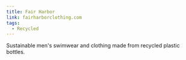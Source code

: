 ```yaml
---
title: Fair Harbor
link: fairharborclothing.com
tags:
  - Recycled
---
```

Sustainable men's swimwear and clothing made from recycled plastic bottles.